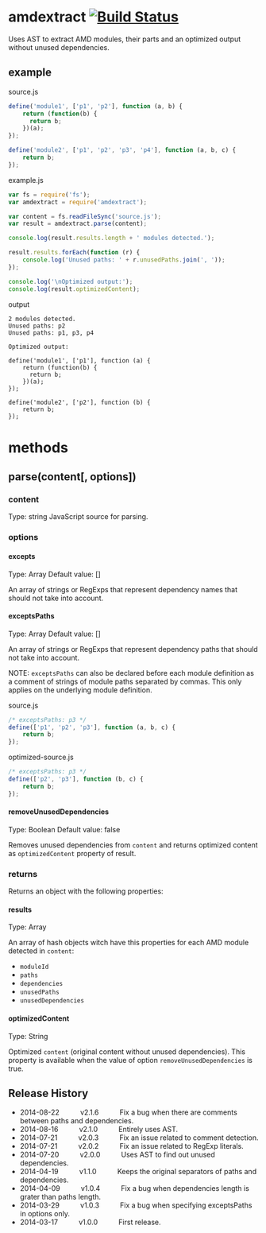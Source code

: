 # amdextract [![Build Status](https://travis-ci.org/mehdishojaei/amdextract.png)](https://travis-ci.org/mehdishojaei/amdextract)

Uses AST to extract AMD modules, their parts and an optimized output without unused dependencies.

## example

source.js
```js
define('module1', ['p1', 'p2'], function (a, b) {
    return (function(b) {
      return b;
    })(a);
});

define('module2', ['p1', 'p2', 'p3', 'p4'], function (a, b, c) {
	return b;
});
```

example.js
```js
var fs = require('fs');
var amdextract = require('amdextract');

var content = fs.readFileSync('source.js');
var result = amdextract.parse(content);

console.log(result.results.length + ' modules detected.');

result.results.forEach(function (r) {
	console.log('Unused paths: ' + r.unusedPaths.join(', '));
});

console.log('\nOptimized output:');
console.log(result.optimizedContent);
```

output
```
2 modules detected.
Unused paths: p2
Unused paths: p1, p3, p4

Optimized output:

define('module1', ['p1'], function (a) {
    return (function(b) {
      return b;
    })(a);
});

define('module2', ['p2'], function (b) {
	return b;
});
```

# methods

## parse(content[, options])

### content
Type: string
JavaScript source for parsing.

### options

#### excepts
Type: Array
Default value: []

An array of strings or RegExps that represent dependency names that should not take into account.

#### exceptsPaths
Type: Array
Default value: []

An array of strings or RegExps that represent dependency paths that should not take into account.

NOTE: `exceptsPaths` can also be declared before each module definition as a comment of strings of module paths separated by commas. This only applies on the underlying module definition.

source.js
```js
/* exceptsPaths: p3 */
define(['p1', 'p2', 'p3'], function (a, b, c) {
	return b;
});
```

optimized-source.js
```js
/* exceptsPaths: p3 */
define(['p2', 'p3'], function (b, c) {
	return b;
});
```
#### removeUnusedDependencies
Type: Boolean
Default value: false

Removes unused dependencies from `content` and returns optimized content as `optimizedContent` property of result.

### returns

Returns an object with the following properties:

#### results
Type: Array

An array of hash objects witch have this properties for each AMD module detected in `content`:

- `moduleId`
- `paths`
- `dependencies`
- `unusedPaths`
- `unusedDependencies`

#### optimizedContent
Type: String

Optimized `content` (original content without unused dependencies).
This property is available when the value of option `removeUnusedDependencies` is true.

## Release History
 * 2014-08-22   v2.1.6   Fix a bug when there are comments between paths and dependencies.
 * 2014-08-16   v2.1.0   Entirely uses AST.
 * 2014-07-21   v2.0.3   Fix an issue related to comment detection.
 * 2014-07-21   v2.0.2   Fix an issue related to RegExp literals.
 * 2014-07-20   v2.0.0   Uses AST to find out unused dependencies.
 * 2014-04-19   v1.1.0   Keeps the original separators of paths and dependencies.
 * 2014-04-09   v1.0.4   Fix a bug when dependencies length is grater than paths length.
 * 2014-03-29   v1.0.3   Fix a bug when specifying exceptsPaths in options only.
 * 2014-03-17   v1.0.0   First release.
